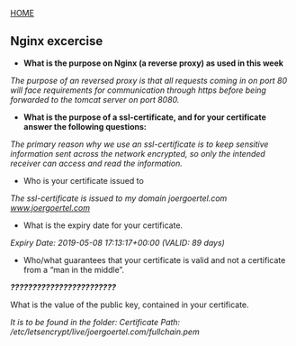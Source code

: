 [HOME](index.md)


## Nginx excercise


* **What is the purpose on Nginx (a reverse proxy) as used in this week**

_The purpose of an reversed proxy is that all requests coming in on port 80 will face requirements for communication through https before being forwarded to the tomcat server on port 8080._


* **What is the purpose of a ssl-certificate, and for your certificate answer the following questions:**

_The primary reason why we use an ssl-certificate is to keep sensitive information sent across the network encrypted, so only the intended receiver can access and read the information._

  * Who is your certificate issued to
  
  _The ssl-certificate is issued to my domain  joergoertel.com www.joergoertel.com_
  
  * What is the expiry date for your certificate.
  
  _Expiry Date: 2019-05-08 17:13:17+00:00 (VALID: 89 days)_
  
  * Who/what guarantees that your certificate is valid and not a certificate from a “man in the middle”.
  
  _**????????????????????????**_
  
  What is the value of the public key, contained in your certificate.
  
  _It is to be found in the folder: Certificate Path: /etc/letsencrypt/live/joergoertel.com/fullchain.pem_
